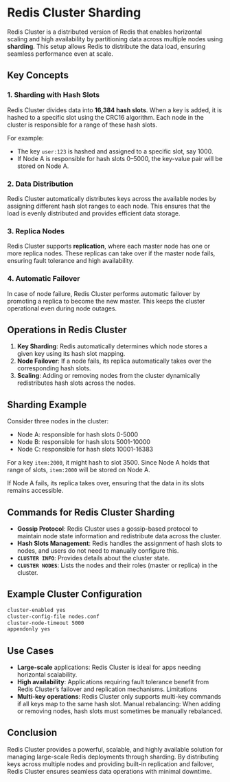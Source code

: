# Redis Cluster Sharding

Redis Cluster is a distributed version of Redis that enables horizontal scaling and high availability by partitioning data across multiple nodes using **sharding**. This setup allows Redis to distribute the data load, ensuring seamless performance even at scale.

## Key Concepts

### 1. **Sharding with Hash Slots**
Redis Cluster divides data into **16,384 hash slots**. When a key is added, it is hashed to a specific slot using the CRC16 algorithm. Each node in the cluster is responsible for a range of these hash slots.

For example:
- The key `user:123` is hashed and assigned to a specific slot, say 1000.
- If Node A is responsible for hash slots 0–5000, the key-value pair will be stored on Node A.

### 2. **Data Distribution**
Redis Cluster automatically distributes keys across the available nodes by assigning different hash slot ranges to each node. This ensures that the load is evenly distributed and provides efficient data storage.

### 3. **Replica Nodes**
Redis Cluster supports **replication**, where each master node has one or more replica nodes. These replicas can take over if the master node fails, ensuring fault tolerance and high availability.

### 4. **Automatic Failover**
In case of node failure, Redis Cluster performs automatic failover by promoting a replica to become the new master. This keeps the cluster operational even during node outages.

## Operations in Redis Cluster

1. **Key Sharding**: Redis automatically determines which node stores a given key using its hash slot mapping.
2. **Node Failover**: If a node fails, its replica automatically takes over the corresponding hash slots.
3. **Scaling**: Adding or removing nodes from the cluster dynamically redistributes hash slots across the nodes.

## Sharding Example

Consider three nodes in the cluster:

- Node A: responsible for hash slots 0-5000
- Node B: responsible for hash slots 5001-10000
- Node C: responsible for hash slots 10001-16383

For a key `item:2000`, it might hash to slot 3500. Since Node A holds that range of slots, `item:2000` will be stored on Node A.

If Node A fails, its replica takes over, ensuring that the data in its slots remains accessible.

## Commands for Redis Cluster Sharding

- **Gossip Protocol**: Redis Cluster uses a gossip-based protocol to maintain node state information and redistribute data across the cluster.
- **Hash Slots Management**: Redis handles the assignment of hash slots to nodes, and users do not need to manually configure this.
- **`CLUSTER INFO`**: Provides details about the cluster state.
- **`CLUSTER NODES`**: Lists the nodes and their roles (master or replica) in the cluster.

## Example Cluster Configuration

```bash
cluster-enabled yes
cluster-config-file nodes.conf
cluster-node-timeout 5000
appendonly yes
```

## Use Cases

- **Large-scale** applications: Redis Cluster is ideal for apps needing horizontal scalability.
- **High availability**: Applications requiring fault tolerance benefit from Redis Cluster’s failover and replication mechanisms.
Limitations
- **Multi-key operations**: Redis Cluster only supports multi-key commands if all keys map to the same hash slot.
Manual rebalancing: When adding or removing nodes, hash slots must sometimes be manually rebalanced.

## Conclusion
Redis Cluster provides a powerful, scalable, and highly available solution for managing large-scale Redis deployments through sharding. By distributing keys across multiple nodes and providing built-in replication and failover, Redis Cluster ensures seamless data operations with minimal downtime.
